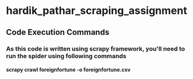 # hardik_pathar_scraping_assignment

## Code Execution Commands
### As this code is written using scrapy framework, you'll need to run the spider using following commands
#### scrapy crawl foreignfortune -o foreignfortune.csv
